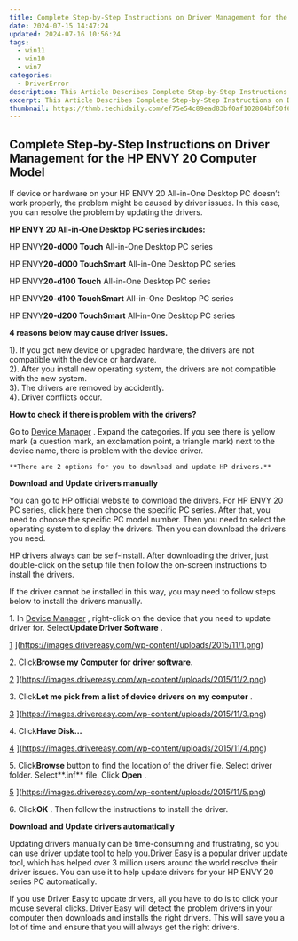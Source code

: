 ```yaml
---
title: Complete Step-by-Step Instructions on Driver Management for the HP ENVY 20 Computer Model
date: 2024-07-15 14:47:24
updated: 2024-07-16 10:56:24
tags:
  - win11
  - win10
  - win7
categories:
  - DriverError
description: This Article Describes Complete Step-by-Step Instructions on Driver Management for the HP ENVY 20 Computer Model
excerpt: This Article Describes Complete Step-by-Step Instructions on Driver Management for the HP ENVY 20 Computer Model
thumbnail: https://thmb.techidaily.com/ef75e54c89ead83bf0af102804bf50f616e622b6f296003a4995fda9891371fd.jpg
---
```


## Complete Step-by-Step Instructions on Driver Management for the HP ENVY 20 Computer Model

 If device or hardware on your HP ENVY 20 All-in-One Desktop PC doesn’t work properly, the problem might be caused by driver issues. In this case, you can resolve the problem by updating the drivers.

 **HP ENVY 20 All-in-One Desktop PC series includes:**

  HP ENVY**20-d000 Touch** All-in-One Desktop PC series

 HP ENVY**20-d000 TouchSmart** All-in-One Desktop PC series

 HP ENVY**20-d100 Touch** All-in-One Desktop PC series

 HP ENVY**20-d100 TouchSmart** All-in-One Desktop PC series

 HP ENVY**20-d200 TouchSmart** All-in-One Desktop PC series

  **4 reasons below may cause driver issues.**

 1). If you got new device or upgraded hardware, the drivers are not compatible with the device or hardware.  
 2). After you install new operating system, the drivers are not compatible with the new system.  
 3). The drivers are removed by accidently.  
 4). Driver conflicts occur.

  **How to check if there is problem with the drivers?**

 Go to [Device Manager](https://tools.techidaily.com/drivereasy/download/) . Expand the categories. If you see there is yellow mark (a question mark, an exclamation point, a triangle mark) next to the device name, there is problem with the device driver.

    **There are 2 options for you to download and update HP drivers.** 

 **Download and Update drivers manually**

 You can go to HP official website to download the drivers. For HP ENVY 20 PC series, click [here](http://h20180.www2.hp.com/apps/Nav?h%5Fpagetype=s-002&h%5Flang=en&h%5Fcc=us&h%5Fproduct=5295883&h%5Fclient=S-A-R163-1&h%5Fpage=hpcom&lang=en&cc=us) then choose the specific PC series. After that, you need to choose the specific PC model number. Then you need to select the operating system to display the drivers. Then you can download the drivers you need.

 HP drivers always can be self-install. After downloading the driver, just double-click on the setup file then follow the on-screen instructions to install the drivers.

  If the driver cannot be installed in this way, you may need to follow steps below to install the drivers manually.

 1\. In [Device Manager](https://tools.techidaily.com/drivereasy/download/) , right-click on the device that you need to update driver for. Select**Update Driver Software** .

 [1](https://images.drivereasy.com/wp-content/uploads/2015/11/1.png) ](https://images.drivereasy.com/wp-content/uploads/2015/11/1.png)

 2\. Click**Browse my Computer for driver software.**

 [2](https://images.drivereasy.com/wp-content/uploads/2015/11/2-500x366.png) ](https://images.drivereasy.com/wp-content/uploads/2015/11/2.png)

 3\. Click**Let me pick from a list of device drivers on my computer** .

 [3](https://images.drivereasy.com/wp-content/uploads/2015/11/3-500x366.png) ](https://images.drivereasy.com/wp-content/uploads/2015/11/3.png)

 4\. Click**Have Disk…**

 [4](https://images.drivereasy.com/wp-content/uploads/2015/11/4-500x366.png) ](https://images.drivereasy.com/wp-content/uploads/2015/11/4.png)

 5\. Click**Browse** button to find the location of the driver file. Select driver folder. Select**.inf** file. Click **Open** .

[5](https://images.drivereasy.com/wp-content/uploads/2015/11/5.png) ](https://images.drivereasy.com/wp-content/uploads/2015/11/5.png)

 6\. Click**OK** . Then follow the instructions to install the driver.

  **Download and Update drivers automatically**

 Updating drivers manually can be time-consuming and frustrating, so you can use driver update tool to help you.[Driver Easy](https://tools.techidaily.com/drivereasy/download/) is a popular driver update tool, which has helped over 3 million users around the world resolve their driver issues. You can use it to help update drivers for your HP ENVY 20 series PC automatically.

  If you use Driver Easy to update drivers, all you have to do is to click your mouse several clicks. Driver Easy will detect the problem drivers in your computer then downloads and installs the right drivers. This will save you a lot of time and ensure that you will always get the right drivers.

<ins class="adsbygoogle"
     style="display:block"
     data-ad-format="autorelaxed"
     data-ad-client="ca-pub-7571918770474297"
     data-ad-slot="1223367746"></ins>



<ins class="adsbygoogle"
     style="display:block"
     data-ad-client="ca-pub-7571918770474297"
     data-ad-slot="8358498916"
     data-ad-format="auto"
     data-full-width-responsive="true"></ins>
